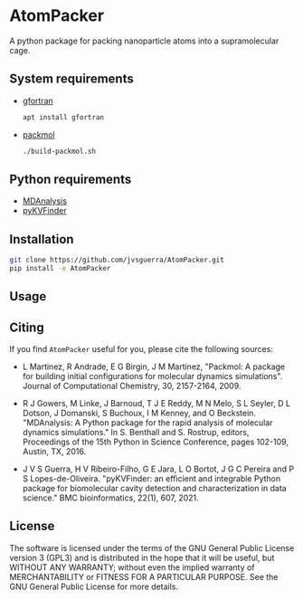 # AtomPacker

A python package for packing nanoparticle atoms into a supramolecular cage.

## System requirements

- [gfortran](https://gcc.gnu.org/wiki/GFortran)

    ```bash
    apt install gfortran
    ```

- [packmol](http://m3g.iqm.unicamp.br/packmol/home.shtml)

    ```bash
    ./build-packmol.sh
    ```

## Python requirements

- [MDAnalysis](https://pypi.org/project/MDAnalysis)
- [pyKVFinder](https://pypi.org/project/pyKVFinder)

## Installation

```bash
git clone https://github.com/jvsguerra/AtomPacker.git
pip install -e AtomPacker
```

## Usage


## Citing

If you find `AtomPacker` useful for you, please cite the following sources:

- L Martinez, R Andrade, E G Birgin, J M Martinez, "Packmol: A package for building initial configurations for molecular dynamics simulations". Journal of Computational Chemistry, 30, 2157-2164, 2009.

- R J Gowers, M Linke, J Barnoud, T J E Reddy, M N Melo, S L Seyler, D L Dotson, J Domanski, S Buchoux, I M Kenney, and O Beckstein. "MDAnalysis: A Python package for the rapid analysis of molecular dynamics simulations." In S. Benthall and S. Rostrup, editors, Proceedings of the 15th Python in Science Conference, pages 102-109, Austin, TX, 2016.

- J V S Guerra, H V Ribeiro-Filho, G E Jara, L O Bortot, J G C Pereira and P S Lopes-de-Oliveira. "pyKVFinder: an efficient and integrable Python package for biomolecular cavity detection and characterization in data science." BMC bioinformatics, 22(1), 607, 2021.

## License

The software is licensed under the terms of the GNU General Public License version 3 (GPL3) and is distributed in the hope that it will be useful, but WITHOUT ANY WARRANTY; without even the implied warranty of MERCHANTABILITY or FITNESS FOR A PARTICULAR PURPOSE. See the GNU General Public License for more details.
